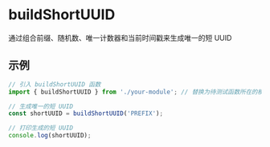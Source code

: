 # buildShortUUID

通过组合前缀、随机数、唯一计数器和当前时间戳来生成唯一的短 UUID

## 示例

```javascript
// 引入 buildShortUUID 函数
import { buildShortUUID } from './your-module'; // 替换为待测试函数所在的模块路径

// 生成唯一的短 UUID
const shortUUID = buildShortUUID('PREFIX');

// 打印生成的短 UUID
console.log(shortUUID);

```
